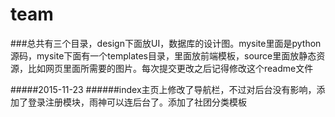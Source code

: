 # team

###总共有三个目录，design下面放UI，数据库的设计图。mysite里面是python源码，mysite下面有一个templates目录，里面放前端模板，source里面放静态资源，比如网页里面所需要的图片。每次提交更改之后记得修改这个readme文件

#####2015-11-23
######index主页上修改了导航栏，不过对后台没有影响，添加了登录注册模块，雨神可以连后台了。添加了社团分类模板